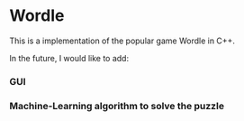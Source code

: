 # Wordle
This is a implementation of the popular game Wordle in C++.

In the future, I would like to add:
### GUI
### Machine-Learning algorithm to solve the puzzle
